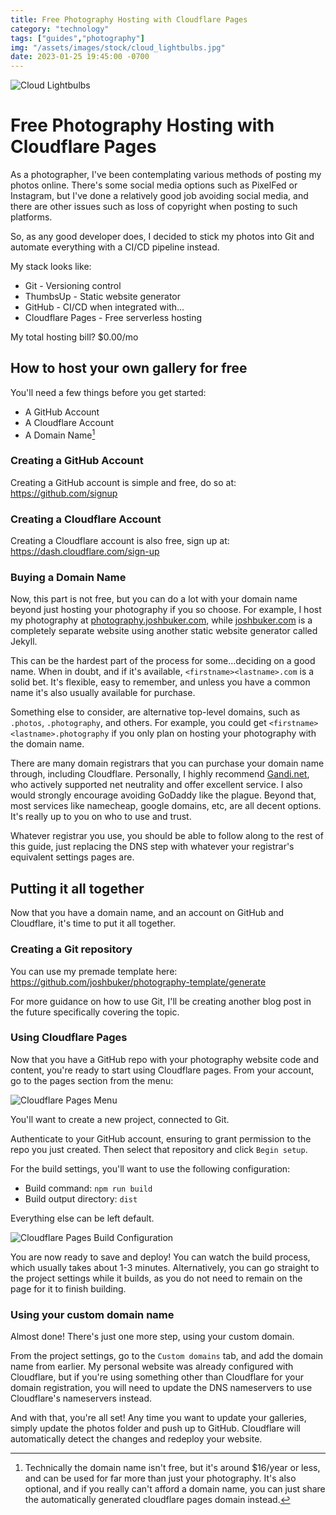 ```yaml
---
title: Free Photography Hosting with Cloudflare Pages
category: "technology"
tags: ["guides","photography"]
img: "/assets/images/stock/cloud_lightbulbs.jpg"
date: 2023-01-25 19:45:00 -0700
---
```


![Cloud Lightbulbs](/assets/images/stock/cloud_lightbulbs.jpg)

# Free Photography Hosting with Cloudflare Pages

<!-- outline-start -->

As a photographer, I've been contemplating various methods of posting my photos online. There's some social media options such as PixelFed or Instagram, but I've done a relatively good job avoiding social media, and there are other issues such as loss of copyright when posting to such platforms.

So, as any good developer does, I decided to stick my photos into Git and automate everything with a CI/CD pipeline instead.

<!-- outline-end -->

My stack looks like:

- Git - Versioning control
- ThumbsUp - Static website generator
- GitHub - CI/CD when integrated with...
- Cloudflare Pages - Free serverless hosting

My total hosting bill? $0.00/mo

## How to host your own gallery for free

You'll need a few things before you get started:

- A GitHub Account
- A Cloudflare Account
- A Domain Name[^free]

### Creating a GitHub Account

Creating a GitHub account is simple and free, do so at: https://github.com/signup

### Creating a Cloudflare Account

Creating a Cloudflare account is also free, sign up at: https://dash.cloudflare.com/sign-up

### Buying a Domain Name

Now, this part is not free, but you can do a lot with your domain name beyond just hosting your photography if you so choose. For example, I host my photography at [photography.joshbuker.com](https://photography.joshbuker.com), while [joshbuker.com](https://joshbuker.com) is a completely separate website using another static website generator called Jekyll.

This can be the hardest part of the process for some...deciding on a good name. When in doubt, and if it's available, `<firstname><lastname>.com` is a solid bet. It's flexible, easy to remember, and unless you have a common name it's also usually available for purchase.

Something else to consider, are alternative top-level domains, such as `.photos`, `.photography`, and others. For example, you could get `<firstname><lastname>.photography` if you only plan on hosting your photography with the domain name.

There are many domain registrars that you can purchase your domain name through, including Cloudflare. Personally, I highly recommend [Gandi.net](https://gandi.net), who actively supported net neutrality and offer excellent service. I also would strongly encourage avoiding GoDaddy like the plague. Beyond that, most services like namecheap, google domains, etc, are all decent options. It's really up to you on who to use and trust.

Whatever registrar you use, you should be able to follow along to the rest of this guide, just replacing the DNS step with whatever your registrar's equivalent settings pages are.

## Putting it all together

Now that you have a domain name, and an account on GitHub and Cloudflare, it's time to put it all together.

### Creating a Git repository

You can use my premade template here: https://github.com/joshbuker/photography-template/generate

For more guidance on how to use Git, I'll be creating another blog post in the future specifically covering the topic.

### Using Cloudflare Pages

Now that you have a GitHub repo with your photography website code and content, you're ready to start using Cloudflare pages. From your account, go to the pages section from the menu:

![Cloudflare Pages Menu](/assets/images/posts/cloudflare_pages_menu.png)

You'll want to create a new project, connected to Git.

Authenticate to your GitHub account, ensuring to grant permission to the repo you just created. Then select that repository and click `Begin setup`.

For the build settings, you'll want to use the following configuration:

- Build command: `npm run build`
- Build output directory: `dist`

Everything else can be left default.

![Cloudflare Pages Build Configuration](/assets/images/posts/cloudflare_pages_build_configuration.png)

You are now ready to save and deploy! You can watch the build process, which usually takes about 1-3 minutes. Alternatively, you can go straight to the project settings while it builds, as you do not need to remain on the page for it to finish building.

### Using your custom domain name

Almost done! There's just one more step, using your custom domain.

From the project settings, go to the `Custom domains` tab, and add the domain name from earlier. My personal website was already configured with Cloudflare, but if you're using something other than Cloudflare for your domain registration, you will need to update the DNS nameservers to use Cloudflare's nameservers instead.

And with that, you're all set! Any time you want to update your galleries, simply update the photos folder and push up to GitHub. Cloudflare will automatically detect the changes and redeploy your website.

[^free]: Technically the domain name isn't free, but it's around $16/year or less, and can be used for far more than just your photography. It's also optional, and if you really can't afford a domain name, you can just share the automatically generated cloudflare pages domain instead.
